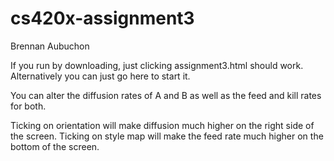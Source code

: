 # cs420x-assignment3
Brennan Aubuchon

If you run by downloading, just clicking assignment3.html should work. Alternatively you can just go here to start it.

You can alter the diffusion rates of A and B as well as the feed and kill rates for both.

Ticking on orientation will make diffusion much higher on the right side of the screen.
Ticking on style map will make the feed rate much higher on the bottom of the screen.
